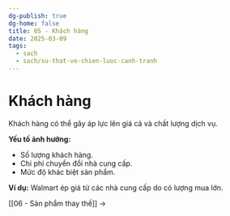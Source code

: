 ```yaml
---
dg-publish: true
dg-home: false
title: 05 - Khách hàng
date: 2025-03-09
tags:
  - sach
  - sach/su-that-ve-chien-luoc-canh-tranh
---
```


# Khách hàng

Khách hàng có thể gây áp lực lên giá cả và chất lượng dịch vụ.

**Yếu tố ảnh hưởng:**
- Số lượng khách hàng.
- Chi phí chuyển đổi nhà cung cấp.
- Mức độ khác biệt sản phẩm.

**Ví dụ:** Walmart ép giá từ các nhà cung cấp do có lượng mua lớn.

[[06 - Sản phẩm thay thế]] →
